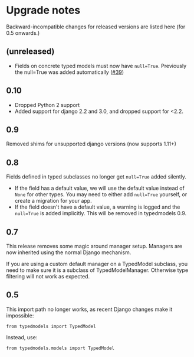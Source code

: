 # Upgrade notes

Backward-incompatible changes for released versions are listed here (for 0.5 onwards.)

## (unreleased)

* Fields on concrete typed models must now have `null=True`. Previously the null=True was added automatically ([#39](https://github.com/craigds/django-typed-models/issues/39))

## 0.10

* Dropped Python 2 support
* Added support for django 2.2 and 3.0, and dropped support for <2.2.

## 0.9

Removed shims for unsupported django versions (now supports 1.11+)

## 0.8

Fields defined in typed subclasses no longer get `null=True` added silently.

* If the field has a default value, we will use the default value instead of `None` for other types. You may need to either add `null=True` yourself, or create a migration for your app.
* If the field doesn't have a default value, a warning is logged and the `null=True` is added implicitly. This will be removed in typedmodels 0.9.

## 0.7

This release removes some magic around manager setup. Managers are now inherited using the normal Django mechanism.

If you are using a custom default manager on a TypedModel subclass, you need to make sure it is a subclass
of TypedModelManager. Otherwise type filtering will not work as expected.

## 0.5

This import path no longer works, as recent Django changes make it impossible:

```
from typedmodels import TypedModel
```

Instead, use:

```
from typedmodels.models import TypedModel
```
